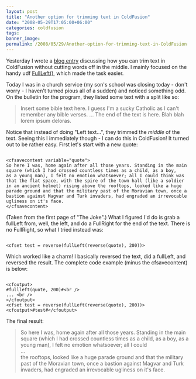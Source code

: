 ```yaml
---
layout: post
title: "Another option for trimming text in ColdFusion"
date: "2008-05-29T17:05:00+06:00"
categories: coldfusion 
tags: 
banner_image: 
permalink: /2008/05/29/Another-option-for-trimming-text-in-ColdFusion
---
```


Yesterday I wrote a <a href="http://www.raymondcamden.com/index.cfm/2008/5/28/Ask-a-Jedi-Best-way-to-trim-text">blog entry</a> discussing how you can trim text in ColdFusion without cutting words off in the middle. I mainly focused on the handy udf <a href="http://www.cflib.org/udf.cfm/fullleft">FullLeft()</a>, which made the task easier.
<!--more-->
Today I was in a church service (my son's school was closing today - don't worry - I haven't turned pious all of a sudden) and noticed something odd. On the bulletin for the program, they listed some text with a split like so:

<blockquote>
<p>
Insert some bible text here. I guess I'm a sucky Catholic as I can't remember any bible verses.
...
The end of the text is here. Blah blah lorem ipsum deloras.
</p>
</blockquote>

Notice that instead of doing "Left text...", they trimmed the <i>middle</i> of the text. Seeing this I immediately though - I can do this in ColdFusion! It turned out to be rather easy. First let's start with a new quote:

<code>
&lt;cfsavecontent variable="quote"&gt;
So here I was, home again after all those years. Standing in the main square (which I had crossed countless times as a child, as a boy, 
as a young man), I felt no emotion whatsoever; all I could think was that the flat space, with the spire of the town hall (like a soldier
in an ancient helmet) rising above the rooftops, looked like a huge parade ground and that the military past of the Moravian town, once a
bastion against Magvar and Turk invaders, had engraded an irrevocable ugliness on it's face.
&lt;/cfsavecontent&gt;
</code>

(Taken from the first page of "The Joke".) What I figured I'd do is grab a fullLeft from, well, the left, and do a FullRight for the end of the text. There is no FullRight, so what I tried instead was:

<code>
&lt;cfset test = reverse(fullLeft(reverse(quote), 200))&gt;
</code>

Which worked like a charm! I basically reversed the text, did a fullLeft, and reversed the result. The complete code example (minus the cfsavecontent) is below:

<code>
&lt;cfoutput&gt;
#fullleft(quote, 200)#&lt;br /&gt; 
... &lt;br /&gt;
&lt;/cfoutput&gt;
&lt;cfset test = reverse(fullLeft(reverse(quote), 200))&gt;
&lt;cfoutput&gt;#test#&lt;/cfoutput&gt;
</code>

The final result:

<blockquote>
<p>
So here I was, home again after all those years. Standing in the main square (which I had crossed countless times as a child, as a boy, as a young man), I felt no emotion whatsoever; all I could<br>
...<br>
the rooftops, looked like a huge parade ground and that the military past of the Moravian town, once a bastion against Magvar and Turk invaders, had engraded an irrevocable ugliness on it's face. 
</p>
</blockquote>